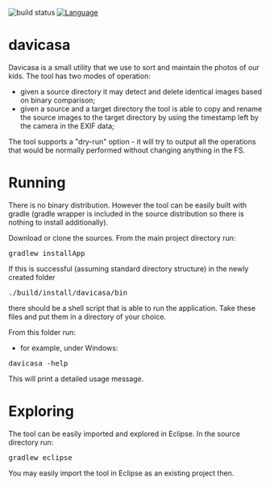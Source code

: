 ![build status](https://api.travis-ci.org/luchob/davicasa.svg?branch=master)
[![Language](http://img.shields.io/badge/language-java-brightgreen.svg)](https://www.java.com/)

# davicasa

Davicasa is a small utility that we use to sort and maintain the photos of our kids. The tool has two modes of operation:

- given a source directory it may detect and delete identical images based on binary comparison;
- given a source and a target directory the tool is able to copy and rename the source images to the target directory by using the timestamp left by the camera in the EXIF data;

The tool supports a "dry-run" option - it will try to output all the operations that would be normally performed without changing anything in the FS. 

# Running

There is no binary distribution. However the tool can be easily built with gradle (gradle wrapper is included in the source distribution so there is nothing to install additionally).

Download or clone the sources. From the main project directory run:

<pre>gradlew installApp</pre>

If this is successful (assuming standard directory structure) in the newly created folder <pre>./build/install/davicasa/bin</pre> there should be a shell script that is able to run the application. 
Take these files and put them in a directory of your choice.

From this folder run:

- for example, under Windows:

<pre>davicasa -help</pre>

This will print a detailed usage message.

# Exploring

The tool can be easily imported and explored in Eclipse. In the source directory run:

<pre>gradlew eclipse</pre>

You may easily import the tool in Eclipse as an existing project then.
